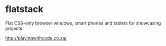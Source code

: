 flatstack 
=========

Flat CSS-only browser windows, smart phones and tablets for showcasing projects

http://playingwithcode.co.za/
